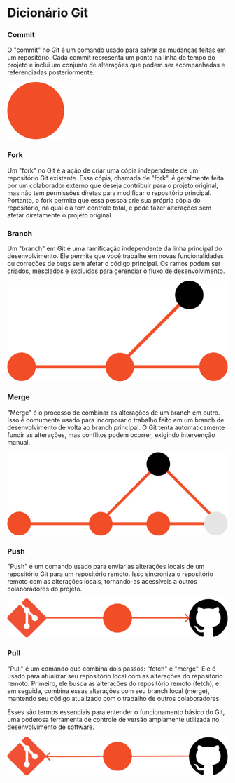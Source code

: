 # Dicionário Git

### Commit

O "commit" no Git é um comando usado para salvar as mudanças feitas em um repositório. Cada commit representa um ponto na linha do tempo do projeto e inclui um conjunto de alterações que podem ser acompanhadas e referenciadas posteriormente.

![Commit](./Imagens/Commit.png)

### Fork

Um "fork" no Git é a ação de criar uma cópia independente de um repositório Git existente. Essa cópia, chamada de "fork", é geralmente feita por um colaborador externo que deseja contribuir para o projeto original, mas não tem permissões diretas para modificar o repositório principal. Portanto, o fork permite que essa pessoa crie sua própria cópia do repositório, na qual ela tem controle total, e pode fazer alterações sem afetar diretamente o projeto original.

### Branch

Um "branch" em Git é uma ramificação independente da linha principal do desenvolvimento. Ele permite que você trabalhe em novas funcionalidades ou correções de bugs sem afetar o código principal. Os ramos podem ser criados, mesclados e excluídos para gerenciar o fluxo de desenvolvimento.

![Criando uma Branch](./Imagens/trabalhando_com_branchs_1.png)

### Merge

"Merge" é o processo de combinar as alterações de um branch em outro. Isso é comumente usado para incorporar o trabalho feito em um branch de desenvolvimento de volta ao branch principal. O Git tenta automaticamente fundir as alterações, mas conflitos podem ocorrer, exigindo intervenção manual.

![Fazendo um Merge](./Imagens/trabalhando_com_branchs_2.png)

### Push

"Push" é um comando usado para enviar as alterações locais de um repositório Git para um repositório remoto. Isso sincroniza o repositório remoto com as alterações locais, tornando-as acessíveis a outros colaboradores do projeto.

![Commit](./Imagens/Push.png)

### Pull

"Pull" é um comando que combina dois passos: "fetch" e "merge". Ele é usado para atualizar seu repositório local com as alterações do repositório remoto. Primeiro, ele busca as alterações do repositório remoto (fetch), e em seguida, combina essas alterações com seu branch local (merge), mantendo seu código atualizado com o trabalho de outros colaboradores.

Esses são termos essenciais para entender o funcionamento básico do Git, uma poderosa ferramenta de controle de versão amplamente utilizada no desenvolvimento de software.

![Commit](./Imagens/Pull.png)